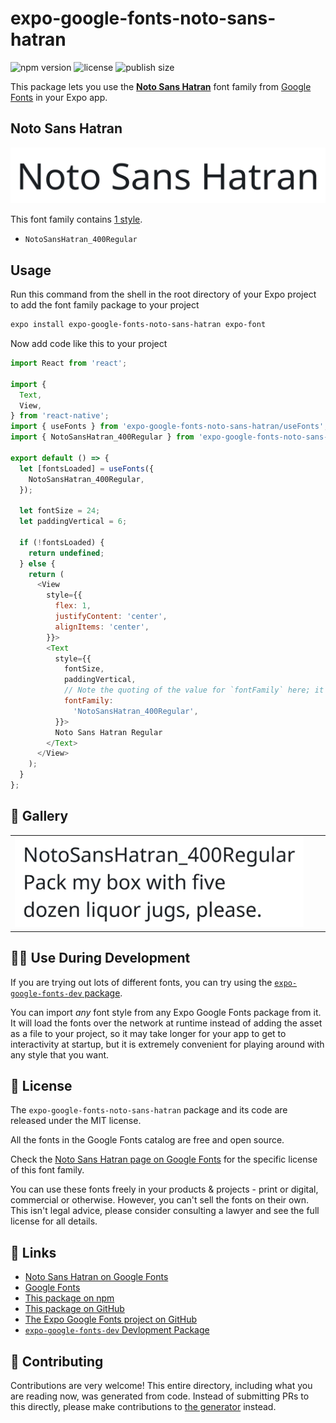 # expo-google-fonts-noto-sans-hatran

![npm version](https://flat.badgen.net/npm/v/expo-google-fonts-noto-sans-hatran)
![license](https://flat.badgen.net/github/license/expo/google-fonts)
![publish size](https://flat.badgen.net/packagephobia/install/expo-google-fonts-noto-sans-hatran)

This package lets you use the [**Noto Sans Hatran**](https://fonts.google.com/specimen/Noto+Sans+Hatran) font family from [Google Fonts](https://fonts.google.com/) in your Expo app.

## Noto Sans Hatran

![Noto Sans Hatran](./font-family.png)

This font family contains [1 style](#-gallery).

- `NotoSansHatran_400Regular`

## Usage

Run this command from the shell in the root directory of your Expo project to add the font family package to your project
```sh
expo install expo-google-fonts-noto-sans-hatran expo-font
```

Now add code like this to your project
```js
import React from 'react';

import {
  Text,
  View,
} from 'react-native';
import { useFonts } from 'expo-google-fonts-noto-sans-hatran/useFonts';
import { NotoSansHatran_400Regular } from 'expo-google-fonts-noto-sans-hatran/400Regular';

export default () => {
  let [fontsLoaded] = useFonts({
    NotoSansHatran_400Regular,
  });

  let fontSize = 24;
  let paddingVertical = 6;

  if (!fontsLoaded) {
    return undefined;
  } else {
    return (
      <View
        style={{
          flex: 1,
          justifyContent: 'center',
          alignItems: 'center',
        }}>
        <Text
          style={{
            fontSize,
            paddingVertical,
            // Note the quoting of the value for `fontFamily` here; it expects a string!
            fontFamily:
              'NotoSansHatran_400Regular',
          }}>
          Noto Sans Hatran Regular
        </Text>
      </View>
    );
  }
};

```

## 🔡 Gallery


||||
|-|-|-|
|![NotoSansHatran_400Regular](.//400Regular/NotoSansHatran_400Regular.ttf.png)||||


## 👩‍💻 Use During Development

If you are trying out lots of different fonts, you can try using the [`expo-google-fonts-dev` package](https://github.com/freeboub/google-fonts/tree/master/font-packages/dev#readme).

You can import *any* font style from any Expo Google Fonts package from it. It will load the fonts
over the network at runtime instead of adding the asset as a file to your project, so it may take longer
for your app to get to interactivity at startup, but it is extremely convenient
for playing around with any style that you want.

## 📖 License

The `expo-google-fonts-noto-sans-hatran` package and its code are released under the MIT license.

All the fonts in the Google Fonts catalog are free and open source.

Check the [Noto Sans Hatran page on Google Fonts](https://fonts.google.com/specimen/Noto+Sans+Hatran) for the specific license of this font family.

You can use these fonts freely in your products & projects - print or digital, commercial or otherwise. However, you can't sell the fonts on their own. This isn't legal advice, please consider consulting a lawyer and see the full license for all details.

## 🔗 Links

- [Noto Sans Hatran on Google Fonts](https://fonts.google.com/specimen/Noto+Sans+Hatran)
- [Google Fonts](https://fonts.google.com/)
- [This package on npm](https://www.npmjs.com/package/expo-google-fonts-noto-sans-hatran)
- [This package on GitHub](https://github.com/freeboub/google-fonts/tree/master/font-packages/noto-sans-hatran)
- [The Expo Google Fonts project on GitHub](https://github.com/freeboub/google-fonts)
- [`expo-google-fonts-dev` Devlopment Package](https://github.com/freeboub/google-fonts/tree/master/font-packages/dev)

## 🤝 Contributing

Contributions are very welcome! This entire directory, including what you are reading now, was generated from code. Instead of submitting PRs to this directly, please make contributions to [the generator](https://github.com/freeboub/google-fonts/tree/master/packages/generator) instead.
